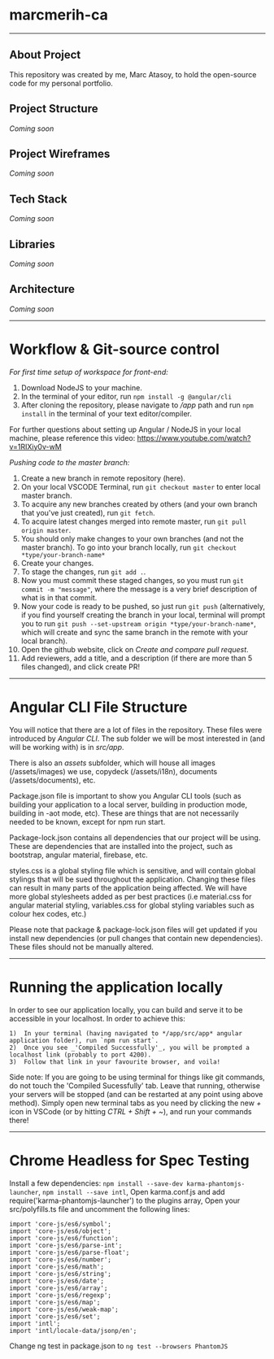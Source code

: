 # marcmerih-ca
-----------------

## About Project

This repository was created by me, Marc Atasoy, to hold the open-source code for my personal portfolio.

## Project Structure

*Coming soon*

## Project Wireframes

*Coming soon*

## Tech Stack

*Coming soon*

## Libraries

*Coming soon*

## Architecture

*Coming soon*

-----------

# Workflow & Git-source control

*For first time setup of workspace for front-end:*
  1.  Download NodeJS to your machine.
  2.  In the terminal of your editor, run `npm install -g @angular/cli`
  3.  After cloning the repository, please navigate to */app* path and run `npm install` in the terminal of your text editor/compiler.
  
 For further questions about setting up Angular / NodeJS in your local machine, please reference this video: https://www.youtube.com/watch?v=1RIXiy0v-wM


*Pushing code to the master branch:*

  1.  Create a new branch in remote repository (here).
  2.  On your local VSCODE Terminal, run `git checkout master` to enter local master branch.
  3.  To acquire any new branches created by others (and your own branch that you've just created), run `git fetch`.
  4.  To acquire latest changes merged into remote master, run `git pull origin master`.
  5.  You should only make changes to your own branches (and not the master branch). To go into your branch locally, run `git checkout *type/your-branch-name*`
  6.  Create your changes.
  7.  To stage the changes, run `git add .`.
  8.  Now you must commit these staged changes, so you must run `git commit -m "message"`, where the message is a very brief description of what is in that commit.
  9.  Now your code is ready to be pushed, so just run `git push` (alternatively, if you find yourself creating the branch in your local, terminal will prompt you to run `git push --set-upstream origin *type/your-branch-name*`, which will create and sync the same branch in the remote with your local branch).
  10. Open the github website, click on *Create and compare pull request*.
  11. Add reviewers, add a title, and a description (if there are more than 5 files changed), and click create PR!
  
-----------

  # Angular CLI File Structure
  
  
  You will notice that there are a lot of files in the repository. These files were introduced by _Angular CLI_. The sub folder we will be most interested in (and will be working with) is in _*src/app*_.
  
  There is also an _*assets*_ subfolder, which will house all images (/assets/images) we use, copydeck (/assets/i18n), documents (/assets/documents), etc.
  
  Package.json file is important to show you Angular CLI tools (such as building your application to a local server, building in production mode, building in -aot mode, etc). These are things that are not necessarily needed to be known, except for npm run start.
  
  Package-lock.json contains all dependencies that our project will be using. These are dependencies that are installed into the project, such as bootstrap, angular material, firebase, etc.
  
  styles.css is a global styling file which is sensitive, and will contain global stylings that will be sued throughout the application. Changing these files can result in many parts of the application being affected. We will have more global stylesheets added as per best practices (i.e material.css for angular material styling, variables.css for global styling variables such as colour hex codes, etc.)
  
  Please note that package & package-lock.json files will get updated if you install new dependencies (or pull changes that contain new dependencies). These files should not be manually altered.
  
  ------------
  
  
  # Running the application locally
  
  In order to see our application locally, you can build and serve it to be accessible in your localhost. In order to achieve this:

    1)  In your terminal (having navigated to */app/src/app* angular application folder), run `npm run start`.
    2)  Once you see _'Compiled Successfully'_, you will be prompted a localhost link (probably to port 4200).
    3)  Follow that link in your favourite browser, and voila!

  Side note: If you are going to be using terminal for things like git commands, do not touch the 'Compiled Sucessfully' tab. Leave that running, otherwise your servers will be stopped (and can be restarted at any point using above method). Simply open new terminal tabs as you need by clicking the new _+_ icon in VSCode (or by hitting *CTRL + Shift + ~*), and run your commands there!
  
  ------------

  # Chrome Headless for Spec Testing
  
  Install a few dependencies:
    `npm install --save-dev karma-phantomjs-launcher`, 
    `npm install --save intl`, 
    Open karma.conf.js and add require('karma-phantomjs-launcher') to the plugins array, 
    Open your src/polyfills.ts file and uncomment the following lines:
    
    import 'core-js/es6/symbol';
    import 'core-js/es6/object';
    import 'core-js/es6/function';
    import 'core-js/es6/parse-int';
    import 'core-js/es6/parse-float';
    import 'core-js/es6/number';
    import 'core-js/es6/math';
    import 'core-js/es6/string';
    import 'core-js/es6/date';
    import 'core-js/es6/array';
    import 'core-js/es6/regexp';
    import 'core-js/es6/map';
    import 'core-js/es6/weak-map';
    import 'core-js/es6/set';
    import 'intl';
    import 'intl/locale-data/jsonp/en';
    
   Change ng test in package.json to `ng test --browsers PhantomJS`
